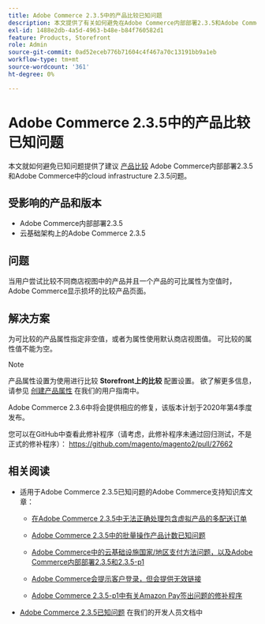 ```yaml
---
title: Adobe Commerce 2.3.5中的产品比较已知问题
description: 本文提供了有关如何避免在Adobe Commerce内部部署2.3.5和Adobe Commerce on cloud infrastructure 2.3.5中出现的已知[产品比较](https://docs.magento.com/user-guide/marketing/product-compare.html)问题的建议。
exl-id: 1488e2db-4a5d-4963-b48e-b84f760582d1
feature: Products, Storefront
role: Admin
source-git-commit: 0ad52eceb776b71604c4f467a70c13191bb9a1eb
workflow-type: tm+mt
source-wordcount: '361'
ht-degree: 0%

---
```


# Adobe Commerce 2.3.5中的产品比较已知问题

本文就如何避免已知问题提供了建议 [产品比较](https://docs.magento.com/user-guide/marketing/product-compare.html) Adobe Commerce内部部署2.3.5和Adobe Commerce中的cloud infrastructure 2.3.5问题。

## 受影响的产品和版本

* Adobe Commerce内部部署2.3.5
* 云基础架构上的Adobe Commerce 2.3.5

## 问题

当用户尝试比较不同商店视图中的产品并且一个产品的可比属性为空值时，Adobe Commerce显示损坏的比较产品页面。

## 解决方案

为可比较的产品属性指定非空值，或者为属性使用默认商店视图值。 可比较的属性值不能为空。

>[!NOTE]
>
>产品属性设置为使用进行比较 **Storefront上的比较** 配置设置。 欲了解更多信息，请参见 [创建产品属性](https://docs.magento.com/user-guide/stores/attribute-product-create.html#step-4-describe-the-storefront-properties) 在我们的用户指南中。

Adobe Commerce 2.3.6中将会提供相应的修复，该版本计划于2020年第4季度发布。

您可以在GitHub中查看此修补程序（请考虑，此修补程序未通过回归测试，不是正式的修补程序）： <https://github.com/magento/magento2/pull/27662>

## 相关阅读

<ul><li>适用于Adobe Commerce 2.3.5已知问题的Adobe Commerce支持知识库文章：<ul>
<li>
<p title="在Adobe Commerce 2.3.5中无法正确处理包含虚拟产品的多配送订单"><a href="/help/troubleshooting/miscellaneous/magento-2-3-5-known-issue-virtual-product-multi-ship-orders.md">在Adobe Commerce 2.3.5中无法正确处理包含虚拟产品的多配送订单</a></p>
</li>
<li><a href="/help/troubleshooting/miscellaneous/bulk-action-product-count-known-issue-in-magento-2-3-5.md">Adobe Commerce 2.3.5中的批量操作产品计数已知问题</a></li>
<li>
<p title="Adobe Commerce中的云基础设施国家/地区支付方法问题，以及Adobe Commerce内部部署2.3.5和2.3.5-p1"><a href="/help/troubleshooting/known-issues-patches-attached/magento-2-3-5-2-3-5-p1-patch-country-payment-issue.md">Adobe Commerce中的云基础设施国家/地区支付方法问题，以及Adobe Commerce内部部署2.3.5和2.3.5-p1</a></p>
</li>
<li>
<p title="Adobe Commerce会提示客户登录，但会提供无效链接"><a href="/help/troubleshooting/known-issues-patches-attached/magento-prompts-customers-log-in-invalid-link.md">Adobe Commerce会提示客户登录，但会提供无效链接</a></p>
</li>
<li>
<p title="Adobe Commerce 2.3.5-p1中有关Amazon Pay签出问题的修补程序"><a href="/help/troubleshooting/payments/patch-for-amazon-pay-checkout-issue-in-magento-2-3-5-p1.md">Adobe Commerce 2.3.5-p1中有关Amazon Pay签出问题的修补程序</a></p>
</li>
</ul>
</li><li><a href="https://devdocs.magento.com/guides/v2.3/release-notes/release-notes-2-3-5-commerce.html#known-issues">Adobe Commerce 2.3.5已知问题</a> 在我们的开发人员文档中</li></ul>
